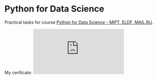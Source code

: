 # Python for Data Science
Practical tasks for course [Python for Data Science - MIPT, ELDF, MAIL.RU](https://www.coursera.org/learn/python-for-data-science).

My cerificate: ![alt tag](https://github.com/krasnitskiy/python_for_data_science/blob/master/week_6/Certificate.pdf)
